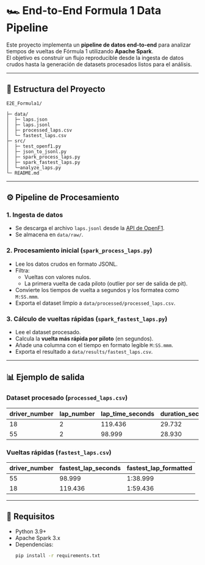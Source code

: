 # 🏎️ End-to-End Formula 1 Data Pipeline

Este proyecto implementa un **pipeline de datos end-to-end** para analizar tiempos de vueltas de Fórmula 1 utilizando **Apache Spark**.  
El objetivo es construir un flujo reproducible desde la ingesta de datos crudos hasta la generación de datasets procesados listos para el análisis.

---

## 📂 Estructura del Proyecto
```
E2E_Formula1/

├─ data/
│  ├─ laps.json
│  ├─ laps.jsonl
│  ├─ processed_laps.csv
│  └─ fastest_laps.csv
├─ src/
│  ├─ test_openf1.py
│  ├─ json_to_jsonl.py
│  ├─ spark_process_laps.py
│  ├─ spark_fastest_laps.py
│  └─analyze_laps.py
└─ README.md
```
---

## ⚙️ Pipeline de Procesamiento

### 1. Ingesta de datos
- Se descarga el archivo `laps.jsonl` desde la [API de OpenF1](https://openf1.org/).
- Se almacena en `data/raw/`.

### 2. Procesamiento inicial (`spark_process_laps.py`)
- Lee los datos crudos en formato JSONL.  
- Filtra:
  - Vueltas con valores nulos.
  - La primera vuelta de cada piloto (outlier por ser de salida de pit).  
- Convierte los tiempos de vuelta a segundos y los formatea como `M:SS.mmm`.  
- Exporta el dataset limpio a `data/processed/processed_laps.csv`.

### 3. Cálculo de vueltas rápidas (`spark_fastest_laps.py`)
- Lee el dataset procesado.  
- Calcula la **vuelta más rápida por piloto** (en segundos).  
- Añade una columna con el tiempo en formato legible `M:SS.mmm`.  
- Exporta el resultado a `data/results/fastest_laps.csv`.

---

## 📊 Ejemplo de salida

### Dataset procesado (`processed_laps.csv`)
| driver_number | lap_number | lap_time_seconds | duration_sector_1 | duration_sector_2 | duration_sector_3 | is_pit_out_lap |
|---------------|------------|------------------|-------------------|-------------------|-------------------|----------------|
| 18            | 2          | 119.436          | 29.732            | 50.693            | 39.011            | false          |
| 55            | 2          | 98.999           | 28.930            | 42.094            | 27.975            | false          |

### Vueltas rápidas (`fastest_laps.csv`)
| driver_number | fastest_lap_seconds | fastest_lap_formatted |
|---------------|---------------------|------------------------|
| 55            | 98.999              | 1:38.999               |
| 18            | 119.436             | 1:59.436               |

---

## 🚀 Requisitos

- Python 3.9+
- Apache Spark 3.x
- Dependencias:
  ```bash
  pip install -r requirements.txt
